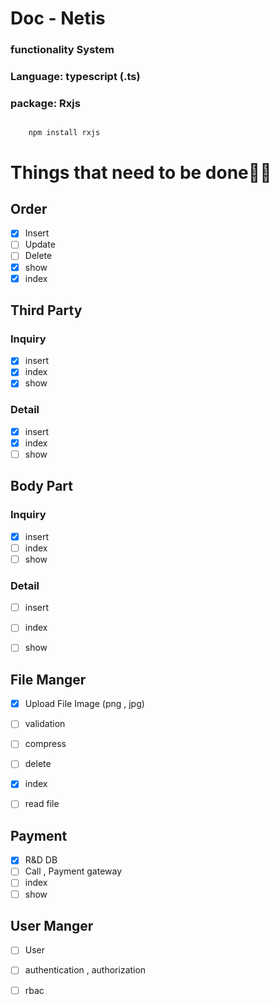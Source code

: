 # Doc - Netis 
### functionality System
### Language: typescript (.ts)
### package: Rxjs

```

    npm install rxjs

```


# Things that need to be doneٌٌ
## Order 
- [x] Insert
- [ ] Update
- [ ] Delete
- [x] show
- [x] index

## Third Party

### Inquiry
- [x] insert
- [x] index 
- [x] show 

### Detail
- [x] insert
- [x] index
- [ ] show

## Body Part
### Inquiry
- [x] insert
- [ ] index 
- [ ] show 

### Detail
- [ ] insert
- [ ] index
- [ ] show


## File Manger
- [x] Upload File Image (png , jpg)
- [ ] validation 
- [ ] compress
- [ ] delete
- [x] index
- [ ] read file 


## Payment
- [x] R&D DB
- [ ] Call , Payment gateway
- [ ] index
- [ ] show

## User Manger
- [ ] User
- [ ] authentication , authorization
- [ ] rbac


